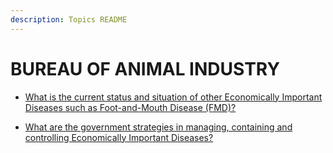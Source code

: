 ```yaml
---
description: Topics README
---
```


# BUREAU OF ANIMAL INDUSTRY


 - [What is the current status and situation of other Economically Important Diseases such as Foot-and-Mouth Disease (FMD)?](/2022/bureaus/bureau-of-animal-industry/what-is-the-current-status-and-situation-of-other-economically-important-diseases-such-as-foot-and-m.html)
    
 - [What are the government strategies in managing, containing and controlling Economically Important Diseases?](/2022/bureaus/bureau-of-animal-industry/what-are-the-government-strategies-in-managing-containing-and-controlling-economically-important-dis.html)
    
